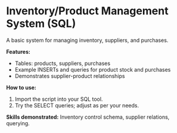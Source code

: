 # Inventory/Product Management System (SQL)

A basic system for managing inventory, suppliers, and purchases.

**Features:**

- Tables: products, suppliers, purchases
- Example INSERTs and queries for product stock and purchases
- Demonstrates supplier-product relationships

**How to use:**

1. Import the script into your SQL tool.
2. Try the SELECT queries; adjust as per your needs.

**Skills demonstrated:** Inventory control schema, supplier relations, querying.
